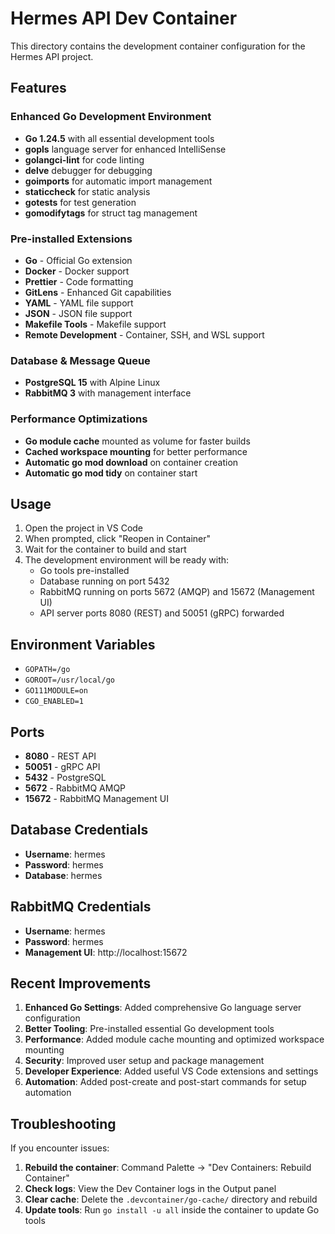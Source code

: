 # Hermes API Dev Container

This directory contains the development container configuration for the Hermes API project.

## Features

### Enhanced Go Development Environment
- **Go 1.24.5** with all essential development tools
- **gopls** language server for enhanced IntelliSense
- **golangci-lint** for code linting
- **delve** debugger for debugging
- **goimports** for automatic import management
- **staticcheck** for static analysis
- **gotests** for test generation
- **gomodifytags** for struct tag management

### Pre-installed Extensions
- **Go** - Official Go extension
- **Docker** - Docker support
- **Prettier** - Code formatting
- **GitLens** - Enhanced Git capabilities
- **YAML** - YAML file support
- **JSON** - JSON file support
- **Makefile Tools** - Makefile support
- **Remote Development** - Container, SSH, and WSL support

### Database & Message Queue
- **PostgreSQL 15** with Alpine Linux
- **RabbitMQ 3** with management interface

### Performance Optimizations
- **Go module cache** mounted as volume for faster builds
- **Cached workspace mounting** for better performance
- **Automatic go mod download** on container creation
- **Automatic go mod tidy** on container start

## Usage

1. Open the project in VS Code
2. When prompted, click "Reopen in Container"
3. Wait for the container to build and start
4. The development environment will be ready with:
   - Go tools pre-installed
   - Database running on port 5432
   - RabbitMQ running on ports 5672 (AMQP) and 15672 (Management UI)
   - API server ports 8080 (REST) and 50051 (gRPC) forwarded

## Environment Variables

- `GOPATH=/go`
- `GOROOT=/usr/local/go`
- `GO111MODULE=on`
- `CGO_ENABLED=1`

## Ports

- **8080** - REST API
- **50051** - gRPC API
- **5432** - PostgreSQL
- **5672** - RabbitMQ AMQP
- **15672** - RabbitMQ Management UI

## Database Credentials

- **Username**: hermes
- **Password**: hermes
- **Database**: hermes

## RabbitMQ Credentials

- **Username**: hermes
- **Password**: hermes
- **Management UI**: http://localhost:15672

## Recent Improvements

1. **Enhanced Go Settings**: Added comprehensive Go language server configuration
2. **Better Tooling**: Pre-installed essential Go development tools
3. **Performance**: Added module cache mounting and optimized workspace mounting
4. **Security**: Improved user setup and package management
5. **Developer Experience**: Added useful VS Code extensions and settings
6. **Automation**: Added post-create and post-start commands for setup automation

## Troubleshooting

If you encounter issues:

1. **Rebuild the container**: Command Palette → "Dev Containers: Rebuild Container"
2. **Check logs**: View the Dev Container logs in the Output panel
3. **Clear cache**: Delete the `.devcontainer/go-cache/` directory and rebuild
4. **Update tools**: Run `go install -u all` inside the container to update Go tools 